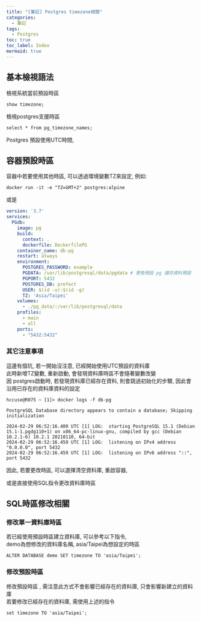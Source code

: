 ```yaml
---
title: "[筆記] Postgres timezone相關"
categories:
  - 筆記
tags:
  - Postgres
toc: true
toc_label: Index
mermaid: true
---
```




## 基本檢視語法  

檢視系統當前預設時區  
```
show timezone;
```

檢視postgres支援時區  
```
select * from pg_timezone_names;
```


Postgres 預設使用UTC時間, 


## 容器預設時區  

容器中若要使用其他時區, 可以透過環境變數TZ來設定, 例如:
```
docker run -it -e "TZ=GMT+2" postgres:alpine
```
或是
```yaml
version: '3.7'
services:
  PGdb:
    image: pg
    build:
      context: .
      dockerfile: DockerfilePG
    container_name: db-pg
    restart: always
    environment:
      POSTGRES_PASSWORD: example 
      PGDATA: /var/lib/postgresql/data/pgdata # 更換預設 pg 儲存資料預設
      PGPORT: 5432
      POSTGRES_DB: prefect
      USER: $(id -u):$(id -g)
      TZ: 'Asia/Taipei'
    volumes:
      - ./pg_data/:/var/lib/postgresql/data
    profiles:
      - main
      - all
    ports:
      - "5432:5432"
```

### 其它注意事項  

這邊有個坑, 若一開始沒注意, 已經開始使用UTC預設的資料庫  
此時新增TZ變數, 重新啟動, 會發現資料庫時區不會隨著變數改變  
因 postgres啟動時, 若發現資料庫已經存在資料, 則會跳過初始化的步驟, 因此會沿用已存在的資料庫資料的設定    

```
hccuse@R075 ~ [1]> docker logs -f db-pg

PostgreSQL Database directory appears to contain a database; Skipping initialization

2024-02-29 06:52:16.400 UTC [1] LOG:  starting PostgreSQL 15.1 (Debian 15.1-1.pgdg110+1) on x86_64-pc-linux-gnu, compiled by gcc (Debian 10.2.1-6) 10.2.1 20210110, 64-bit
2024-02-29 06:52:16.459 UTC [1] LOG:  listening on IPv4 address "0.0.0.0", port 5432
2024-02-29 06:52:16.459 UTC [1] LOG:  listening on IPv6 address "::", port 5432
```

因此, 若要更改時區, 可以選擇清空資料庫, 重啟容器,   

或是直接使用SQL指令更改資料庫時區 


## SQL時區修改相關 

### 修改單一資料庫時區

若已經使用預設時區建立資料庫, 可以參考以下指令,  
demo為想修改的資料庫名稱, asia/Taipei為想設定的時區   

```
ALTER DATABASE demo SET timezone TO 'asia/Taipei';
```
 

### 修改預設時區  

修改預設時區  , 需注意此方式不會影響已經存在的資料庫, 只會影響新建立的資料庫  
若要修改已經存在的資料庫, 需使用上述的指令  
```
set timezone TO 'asia/Taipei';
```


